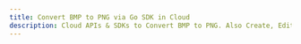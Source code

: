 ---title: Convert BMP to PNG via Go SDK in Clouddescription: Cloud APIs & SDKs to Convert BMP to PNG. Also Create, Edit & Render Microsoft Word & OpenOffice documents in the Cloud.---